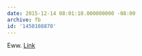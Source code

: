 ```yaml
---
date: 2015-12-14 08:01:10.000000000 -08:00
archive: fb
id: '1450108870'
---
```


Eww. [Link](https://xkcd.com/1616/)